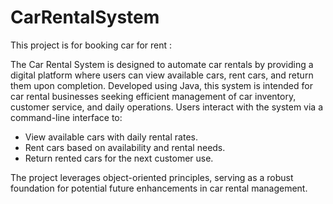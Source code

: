 # CarRentalSystem
This  project is for booking car for rent :

The Car Rental System is designed to automate car rentals by providing a digital platform where users can view available cars, rent cars, and return them upon completion. Developed using Java, this system is intended for car rental businesses seeking efficient management of car inventory, customer service, and daily operations. Users interact with the system via a command-line interface to:
- View available cars with daily rental rates.
- Rent cars based on availability and rental needs.
- Return rented cars for the next customer use.

The project leverages object-oriented principles, serving as a robust foundation for potential future enhancements in car rental management.




